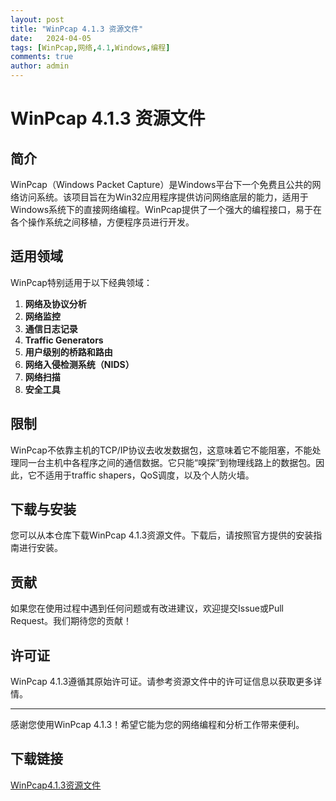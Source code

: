 ```yaml
---
layout: post
title: "WinPcap 4.1.3 资源文件"
date:   2024-04-05
tags: [WinPcap,网络,4.1,Windows,编程]
comments: true
author: admin
---
```

# WinPcap 4.1.3 资源文件

## 简介

WinPcap（Windows Packet Capture）是Windows平台下一个免费且公共的网络访问系统。该项目旨在为Win32应用程序提供访问网络底层的能力，适用于Windows系统下的直接网络编程。WinPcap提供了一个强大的编程接口，易于在各个操作系统之间移植，方便程序员进行开发。

## 适用领域

WinPcap特别适用于以下经典领域：

1. **网络及协议分析**
2. **网络监控**
3. **通信日志记录**
4. **Traffic Generators**
5. **用户级别的桥路和路由**
6. **网络入侵检测系统（NIDS）**
7. **网络扫描**
8. **安全工具**

## 限制

WinPcap不依靠主机的TCP/IP协议去收发数据包，这意味着它不能阻塞，不能处理同一台主机中各程序之间的通信数据。它只能“嗅探”到物理线路上的数据包。因此，它不适用于traffic shapers，QoS调度，以及个人防火墙。

## 下载与安装

您可以从本仓库下载WinPcap 4.1.3资源文件。下载后，请按照官方提供的安装指南进行安装。

## 贡献

如果您在使用过程中遇到任何问题或有改进建议，欢迎提交Issue或Pull Request。我们期待您的贡献！

## 许可证

WinPcap 4.1.3遵循其原始许可证。请参考资源文件中的许可证信息以获取更多详情。

---

感谢您使用WinPcap 4.1.3！希望它能为您的网络编程和分析工作带来便利。

## 下载链接

[WinPcap4.1.3资源文件](https://pan.quark.cn/s/babf05806d65)